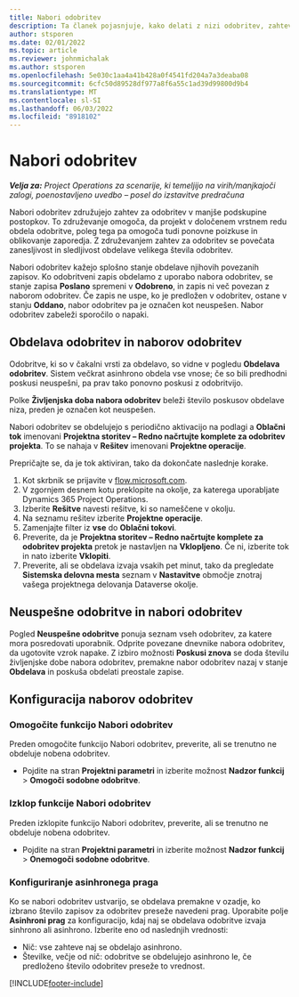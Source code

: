 ```yaml
---
title: Nabori odobritev
description: Ta članek pojasnjuje, kako delati z nizi odobritev, zahtevami in podnabori teh operacij.
author: stsporen
ms.date: 02/01/2022
ms.topic: article
ms.reviewer: johnmichalak
ms.author: stsporen
ms.openlocfilehash: 5e030c1aa4a41b428a0f4541fd204a7a3deaba08
ms.sourcegitcommit: 6cfc50d89528df977a8f6a55c1ad39d99800d9b4
ms.translationtype: MT
ms.contentlocale: sl-SI
ms.lasthandoff: 06/03/2022
ms.locfileid: "8918102"
---
```

# <a name="approval-sets"></a>Nabori odobritev

_**Velja za:** Project Operations za scenarije, ki temeljijo na virih/manjkajoči zalogi, poenostavljeno uvedbo – posel do izstavitve predračuna_

Nabori odobritev združujejo zahtev za odobritev v manjše podskupine postopkov. To združevanje omogoča, da projekt v določenem vrstnem redu obdela odobritve, poleg tega pa omogoča tudi ponovne poizkuse in oblikovanje zaporedja. Z združevanjem zahtev za odobritev se povečata zanesljivost in sledljivost obdelave velikega števila odobritev.

Nabori odobritev kažejo splošno stanje obdelave njihovih povezanih zapisov. Ko odobritveni zapis obdelamo z uporabo nabora odobritev, se stanje zapisa **Poslano** spremeni v **Odobreno**, in zapis ni več povezan z naborom odobritev. Če zapis ne uspe, ko je predložen v odobritev, ostane v stanju **Oddano**, nabor odobritev pa je označen kot neuspešen. Nabor odobritev zabeleži sporočilo o napaki.

## <a name="processing-approvals-and-approval-sets"></a>Obdelava odobritev in naborov odobritev
Odobritve, ki so v čakalni vrsti za obdelavo, so vidne v pogledu **Obdelava odobritev**. Sistem večkrat asinhrono obdela vse vnose; če so bili predhodni poskusi neuspešni, pa prav tako ponovno poskusi z odobritvijo.

Polke **Življenjska doba nabora odobritev** beleži število poskusov obdelave niza, preden je označen kot neuspešen.

Nabori odobritev se obdelujejo s periodično aktivacijo na podlagi a **Oblačni tok** imenovani **Projektna storitev – Redno načrtujte komplete za odobritev projekta**. To se nahaja v **Rešitev** imenovani **Projektne operacije**. 

Prepričajte se, da je tok aktiviran, tako da dokončate naslednje korake.

1. Kot skrbnik se prijavite v [flow.microsoft.com](https://powerautomate.microsoft.com).
2. V zgornjem desnem kotu preklopite na okolje, za katerega uporabljate Dynamics 365 Project Operations.
3. Izberite **Rešitve** navesti rešitve, ki so nameščene v okolju.
4. Na seznamu rešitev izberite **Projektne operacije**.
5. Zamenjajte filter iz **vse** do **Oblačni tokovi**.
6. Preverite, da je **Projektna storitev – Redno načrtujte komplete za odobritev projekta** pretok je nastavljen na **Vklopljeno**. Če ni, izberite tok in nato izberite **Vklopiti**.
7. Preverite, ali se obdelava izvaja vsakih pet minut, tako da pregledate **Sistemska delovna mesta** seznam v **Nastavitve** območje znotraj vašega projektnega delovanja Dataverse okolje.

## <a name="failed-approvals-and-approval-sets"></a>Neuspešne odobritve in nabori odobritev
Pogled **Neuspešne odobritve** ponuja seznam vseh odobritev, za katere mora posredovati uporabnik. Odprite povezane dnevnike nabora odobritev, da ugotovite vzrok napake.
Z izbiro možnosti **Poskusi znova** se doda številu življenjske dobe nabora odobritev, premakne nabor odobritev nazaj v stanje **Obdelava** in poskuša obdelati preostale zapise.

## <a name="configure-approval-sets"></a>Konfiguracija naborov odobritev

### <a name="enable-the-approval-sets-feature"></a>Omogočite funkcijo Nabori odobritev
Preden omogočite funkcijo Nabori odobritev, preverite, ali se trenutno ne obdeluje nobena odobritev.

- Pojdite na stran **Projektni parametri** in izberite možnost **Nadzor funkcij** > **Omogoči sodobne odobritve**.

### <a name="turn-off-the-approval-sets-feature"></a>Izklop funkcije Nabori odobritev
Preden izklopite funkcijo Nabori odobritev, preverite, ali se trenutno ne obdeluje nobena odobritev.

- Pojdite na stran **Projektni parametri** in izberite možnost **Nadzor funkcij** > **Onemogoči sodobne odobritve**.

### <a name="configuring-the-asynchronous-threshold"></a>Konfiguriranje asinhronega praga 
Ko se nabori odobritev ustvarijo, se obdelava premakne v ozadje, ko izbrano število zapisov za odobritev preseže navedeni prag. Uporabite polje **Asinhroni prag** za konfiguracijo, kdaj naj se obdelava odobritve izvaja sinhrono ali asinhrono. Izberite eno od naslednjih vrednosti:

  - Nič: vse zahteve naj se obdelajo asinhrono. 
  - Številke, večje od nič: odobritve se obdelujejo asinhrono le, če predloženo število odobritev preseže to vrednost.

[!INCLUDE[footer-include](../includes/footer-banner.md)]
